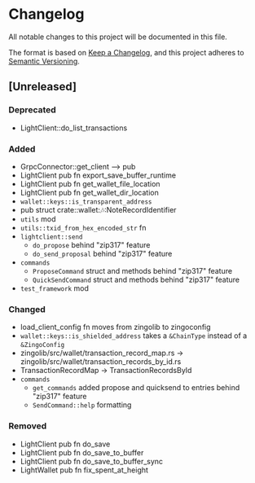 # Changelog

All notable changes to this project will be documented in this file.

The format is based on [Keep a Changelog](https://keepachangelog.com/en/1.0.0/),
and this project adheres to [Semantic Versioning](https://semver.org/spec/v2.0.0.html).

## [Unreleased]

### Deprecated

- LightClient::do_list_transactions

### Added

- GrpcConnector::get_client --> pub
- LightClient pub fn export_save_buffer_runtime
- LightClient pub fn get_wallet_file_location
- LightClient pub fn get_wallet_dir_location
- `wallet::keys::is_transparent_address`
- pub struct crate::wallet::notes::NoteRecordIdentifier
- `utils` mod
- `utils::txid_from_hex_encoded_str` fn
- `lightclient::send`
  - `do_propose` behind "zip317" feature
  - `do_send_proposal` behind "zip317" feature
- `commands`
  - `ProposeCommand` struct and methods behind "zip317" feature
  - `QuickSendCommand` struct and methods behind "zip317" feature
- `test_framework` mod

### Changed

- load_client_config fn moves from zingolib to zingoconfig
- `wallet::keys::is_shielded_address` takes a `&ChainType` instead of a `&ZingoConfig`
- zingolib/src/wallet/transaction_record_map.rs -> zingolib/src/wallet/transaction_records_by_id.rs
- TransactionRecordMap -> TransactionRecordsById
- `commands`
  - `get_commands` added propose and quicksend to entries behind "zip317" feature
  - `SendCommand::help` formatting

### Removed

- LightClient pub fn do_save
- LightClient pub fn do_save_to_buffer
- LightClient pub fn do_save_to_buffer_sync
- LightWallet pub fn fix_spent_at_height
